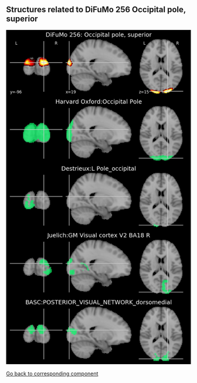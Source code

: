 


## Structures related to DiFuMo 256 Occipital pole, superior

![122](122.jpg "Structures related to DiFuMo 256 Occipital pole, superior")

[Go back to corresponding component](https://parietal-inria.github.io/DiFuMo/256/html/122.html)